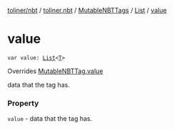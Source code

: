 [toliner/nbt](../../../index.md) / [toliner.nbt](../../index.md) / [MutableNBTTags](../index.md) / [List](index.md) / [value](./value.md)

# value

`var value: `[`List`](https://kotlinlang.org/api/latest/jvm/stdlib/kotlin.collections/-list/index.html)`<`[`T`](index.md#T)`>`

Overrides [MutableNBTTag.value](../../-mutable-n-b-t-tag/value.md)

data that the tag has.

### Property

`value` - data that the tag has.
